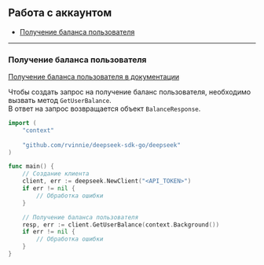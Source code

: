 ## Работа с аккаунтом

* [Получение баланса пользователя](#Получение-баланса-пользователя)

---

### Получение баланса пользователя
[Получение баланса пользователя в документации](https://api-docs.deepseek.com/api/get-user-balance)

Чтобы создать запрос на получение баланс пользователя, необходимо вызвать метод `GetUserBalance`.  
В ответ на запрос возвращается объект `BalanceResponse`.

```go
import (
    "context"
    
    "github.com/rvinnie/deepseek-sdk-go/deepseek"
)

func main() {
    // Создание клиента
    client, err := deepseek.NewClient("<API_TOKEN>")
    if err != nil {
        // Обработка ошибки
    }

    // Получение баланса пользователя
    resp, err := client.GetUserBalance(context.Background())
    if err != nil {
        // Обработка ошибки
    }
}

```
